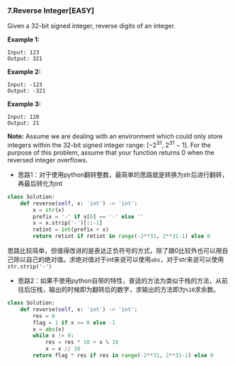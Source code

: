 ### 7.Reverse Integer[EASY]

Given a 32-bit signed integer, reverse digits of an integer.

**Example 1:**

```
Input: 123
Output: 321
```

**Example 2:**

```
Input: -123
Output: -321
```

**Example 3:**

```
Input: 120
Output: 21
```

**Note:**
 Assume we are dealing with an environment which could only store integers within the 32-bit signed integer range: [−2<sup>31</sup>,  2<sup>31</sup> − 1]. For the purpose of this problem, assume that your function returns 0 when the reversed integer overflows.

* 思路1：对于使用python翻转整数，最简单的思路就是转换为str后进行翻转，再最后转化为int

```python
class Solution:
    def reverse(self, x: 'int') -> 'int':
        x = str(x)
        prefix = '-' if x[0] == '-' else ''
        x = x.strip('-')[::-1]
        retint = int(prefix + x)
        return retint if retint in range(-2**31, 2**31-1) else 0
```

​	思路比较简单，但值得改进的是表达正负符号的方式，除了跟0比较外也可以用自己除以自己的绝对值。求绝对值对于int来说可以使用`abs`，对于str来说可以使用`str.strip('-')`

* 思路2：如果不使用python自带的特性，普适的方法为类似于栈的方法，从前往后压栈，输出的时候即为翻转后的数字，求输出的方法即为`%10`求余数。

```python
class Solution:
    def reverse(self, x: 'int') -> 'int':
        res = 0
        flag = 1 if x >= 0 else -1
        x = abs(x)
        while x != 0:
            res = res * 10 + x % 10
            x = x // 10
        return flag * res if res in range(-2**31, 2**31-1) else 0
```

